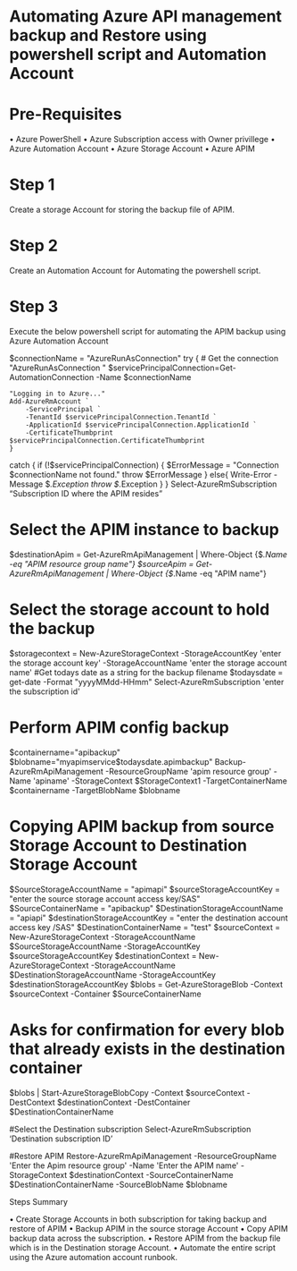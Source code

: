 # Automating Azure API management backup and Restore using powershell script and Automation Account

# Pre-Requisites 
•	Azure PowerShell
•	Azure Subscription access with Owner privillege
•	Azure Automation Account
•	Azure Storage Account
•	Azure APIM

# Step 1 
Create a storage Account for storing the backup file of APIM.

# Step 2

Create an Automation Account for Automating the powershell script.

# Step 3

Execute the below powershell script for automating the APIM backup using Azure Automation Account

$connectionName = "AzureRunAsConnection"
try
{
    # Get the connection "AzureRunAsConnection "
    $servicePrincipalConnection=Get-AutomationConnection -Name $connectionName         

    "Logging in to Azure..."
    Add-AzureRmAccount `
        -ServicePrincipal `
        -TenantId $servicePrincipalConnection.TenantId `
        -ApplicationId $servicePrincipalConnection.ApplicationId `
        -CertificateThumbprint $servicePrincipalConnection.CertificateThumbprint 	
	}
catch {
    if (!$servicePrincipalConnection)
    {
        $ErrorMessage = "Connection $connectionName not found."
        throw $ErrorMessage
    } else{
        Write-Error -Message $_.Exception
        throw $_.Exception
    }
}
Select-AzureRmSubscription “Subscription ID where the  APIM resides”
# Select the APIM instance to backup
$destinationApim = Get-AzureRmApiManagement | Where-Object {$_.Name -eq "APIM resource group name"}
$sourceApim = Get-AzureRmApiManagement | Where-Object {$_.Name -eq "APIM name"}
# Select the storage account to hold the backup
$storagecontext = New-AzureStorageContext -StorageAccountKey 'enter the storage account key' -StorageAccountName 'enter the storage account name'
#Get todays date as a string for the backup filename
$todaysdate = get-date -Format "yyyyMMdd-HHmm"
Select-AzureRmSubscription 'enter the subscription id'

# Perform APIM config backup
$containername="apibackup"
$blobname="myapimservice$todaysdate.apimbackup"
Backup-AzureRmApiManagement -ResourceGroupName 'apim resource group'	-Name 'apiname' -StorageContext $StorageContext1 -TargetContainerName $containername -TargetBlobName $blobname

# Copying APIM backup from source Storage Account to Destination Storage Account
 $SourceStorageAccountName = "apimapi"
 $sourceStorageAccountKey = "enter the  source storage account access key/SAS"
 $SourceContainerName = "apibackup"
 $DestinationStorageAccountName = "apiapi"
 $destinationStorageAccountKey = "enter the destination account access key /SAS"
 $DestinationContainerName = "test"
 $sourceContext = New-AzureStorageContext -StorageAccountName $SourceStorageAccountName -StorageAccountKey $sourceStorageAccountKey
 $destinationContext = New-AzureStorageContext -StorageAccountName $DestinationStorageAccountName -StorageAccountKey $destinationStorageAccountKey 
 $blobs = Get-AzureStorageBlob -Context $sourceContext -Container $SourceContainerName
  
# Asks for confirmation for every blob that already exists in the destination container
  $blobs | Start-AzureStorageBlobCopy -Context $sourceContext -DestContext $destinationContext -DestContainer $DestinationContainerName

#Select the Destination subscription 
  Select-AzureRmSubscription ‘Destination subscription ID’

#Restore APIM
Restore-AzureRmApiManagement -ResourceGroupName 'Enter the Apim resource group' -Name 'Enter the APIM name' -StorageContext $destinationContext -SourceContainerName $DestinationContainerName -SourceBlobName $blobname


Steps Summary 

•	Create Storage Accounts in both subscription for taking backup and restore of APIM
•	Backup APIM in the source storage Account
•	Copy APIM backup data across the subscription.
•	Restore APIM from the backup file which is in the Destination storage Account.
•	Automate the entire script using the Azure automation account runbook.
